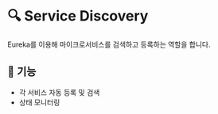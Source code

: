 # 🔍 Service Discovery
Eureka를 이용해 마이크로서비스를 검색하고 등록하는 역할을 합니다.

## 📌 기능
- 각 서비스 자동 등록 및 검색
- 상태 모니터링
